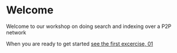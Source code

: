 # Welcome

Welcome to our workshop on doing search and indexing over a P2P network

When you are ready to get started [see the first excercise, 01](01.md)
